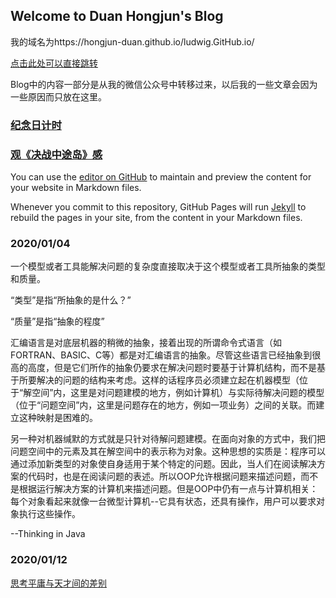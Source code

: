 ## Welcome to Duan Hongjun's Blog

我的域名为https://hongjun-duan.github.io/ludwig.GitHub.io/

[点击此处可以直接跳转](https://hongjun-duan.github.io/ludwig.GitHub.io/)

Blog中的内容一部分是从我的微信公众号中转移过来，以后我的一些文章会因为一些原因而只放在这里。

### [纪念日计时](/commemorationTime.md)

### [观《决战中途岛》感](/guanjuezhanzhongtudaogan.html)

You can use the [editor on GitHub](https://github.com/hongjun-duan/ludwig.GitHub.io/edit/master/README.md) to maintain and preview the content for your website in Markdown files.

Whenever you commit to this repository, GitHub Pages will run [Jekyll](https://jekyllrb.com/) to rebuild the pages in your site, from the content in your Markdown files.

### 2020/01/04
一个模型或者工具能解决问题的复杂度直接取决于这个模型或者工具所抽象的类型和质量。  

“类型”是指“所抽象的是什么？”  

“质量”是指“抽象的程度”  

汇编语言是对底层机器的稍微的抽象，接着出现的所谓命令式语言（如FORTRAN、BASIC、C等）都是对汇编语言的抽象。尽管这些语言已经抽象到很高的高度，但是它们所作的抽象仍要求在解决问题时要基于计算机结构，而不是基于所要解决的问题的结构来考虑。这样的话程序员必须建立起在机器模型（位于“解空间”内，这里是对问题建模的地方，例如计算机）与实际待解决问题的模型（位于“问题空间”内，这里是问题存在的地方，例如一项业务）之间的关联。而建立这种映射是困难的。  

另一种对机器缄默的方式就是只针对待解问题建模。在面向对象的方式中，我们把问题空间中的元素及其在解空间中的表示称为对象。这种思想的实质是：程序可以通过添加新类型的对象使自身适用于某个特定的问题。因此，当人们在阅读解决方案的代码时，也是在阅读问题的表述。所以OOP允许根据问题来描述问题，而不是根据运行解决方案的计算机来描述问题。但是OOP中仍有一点与计算机相关：每个对象看起来就像一台微型计算机--它具有状态，还具有操作，用户可以要求对象执行这些操作。

--Thinking in Java

### 2020/01/12
[思考平庸与天才间的差别](/2020_01_12.md)
